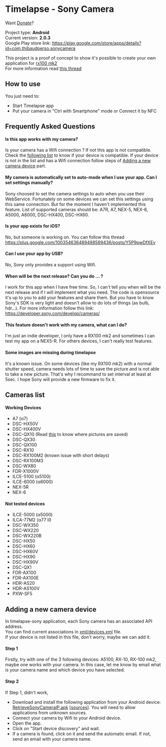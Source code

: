 Timelapse - Sony Camera
===================

Want [Donate](https://www.paypal.com/cgi-bin/webscr?cmd=_donations&business=LFFFQZD9UNKRC&lc=FR&item_name=Thibaud%20Michel&item_number=1&currency_code=EUR&bn=PP-DonationsBF%3abtn_donate_LG%2egif%3aNonHosted)?  

Project type: **Android**  
Current version: **2.0.3**  
Google Play store link: https://play.google.com/store/apps/details?id=com.thibaudperso.sonycamera  


This project is a proof of concept to show it's possible to create your own application for [rx100 mk2](http://www.sony.co.uk/product/dsc-r-series/dsc-rx100m2)  
For more information read [this thread](https://camera.developer.sony.com/common/forum/en/viewtopic.php?f=21&t=121&start=10#p361)

How to use
----------

You just need to:
* Start Timelapse app
* Put your camera in "Ctrl with Smartphone" mode or Connect it by NFC


Frequently Asked Questions
----------

#### Is this app works with my camera?
Is your camera has a Wifi connection ? If not this app is not compatible.
Check the [following list](https://github.com/ThibaudM/timelapse-sony#cameras-list) to know if your device is compatible. If your device is not in the list and has a Wifi connection follow steps of [Adding a new camera device](https://github.com/ThibaudM/timelapse-sony#adding-a-new-camera-device) part.

#### My camera is automatically set to auto-mode when I use your app. Can I set settings manually?
Sony choosed to set the camera settings to auto when you use their WebService. Fortunately on some devices we can set this settings using this same connection. But for the moment I haven't implemented this feature. List of supported cameras should be: A7R, A7, NEX-5, NEX-6, A5000, A6000, DSC-HX400, DSC-HX60.

#### Is your app exists for iOS?
No, but someone is working on. You can follow this thread https://plus.google.com/100354636489488589436/posts/Y5P9pwDfXEy

#### Can I use your app by USB?
No, Sony only provides a support using Wifi.

#### When will be the next release? Can you do ... ?
I work for this app when I have free time. So, I can't tell you when will be the next release and if I will implement what you need. The code is opensource it's up to you to add your features and share them. But you have to know Sony's SDK is very light and doesn't allow to do lots of things (as bulb, hdr...). For more information follow this link: https://developer.sony.com/develop/cameras/

#### This feature doesn't work with my camera, what can I do?
I'm just an indie developer, I only have a RX100 mk2 and sometimes I can test my app on a NEX5-R. For others devices, I can't really test features.

#### Some images are missing during timelapse
It's a known issue. On some devices (like my RX100 mk2) with a normal shutter speed, camera needs lots of time to save the picture and is not able to take a new picture. That's why I recommand to set interval at least at 5sec. I hope Sony will provide a new firmware to fix it.


Cameras list
------------

#### Working Devices

* A7 (α7)
* DSC-HX50V
* DSC-HX400V
* DSC-QX10 (Read [this](https://us.en.kb.sony.com/app/answers/detail/a_id/43716/c/65,66/p/40096,90706,90707/) to know where pictures are saved)
* DSC-QX30
* DSC-QX100
* DSC-RX10
* DSC-RX100M2 (known issue with short delays)
* DSC-RX100M3
* DSC-WX80
* FDR-X1000V
* ILCE-5100 (α5100)
* ILCE-6000 (α6000)
* NEX-5R
* NEX-6


#### Not tested devices
* ILCE-5000 (α5000)
* ILCA-77M2 (α77 II)
* DSC-WX350
* DSC-WX220
* DSC-WX220B
* DSC-HX50
* DSC-HX60
* DSC-HX60V
* DSC-HX90
* DSC-HX90V
* DSC-QX1
* FDR-AX100
* FDR-AX100E
* HDR-AS20
* HDR-AS100V
* PXW-SF5


Adding a new camera device
--------------------------

In timelapse-sony application, each Sony camera has an associated API address.  
You can find current associations in [xml/devices.xml](https://github.com/ThibaudM/timelapse-sony/blob/master/app/src/main/res/xml/devices.xml) file.  
If your device is not listed in this file, don't worry, maybe we can add it.

#### Step 1
Firstly, try with one of the 3 following devices: A5100, RX-10, RX-100 mk2, maybe one works with your camera. In this case, let me know by email what is your camera name and which device you have selected.

#### Step 2
If Step 1, didn't work, 
* Download and install the following application from your Android device: [RetrieveSonyCameraIP.apk](http://thibaud-michel.com/timelapse/RetrieveSonyCameraIP.apk) [[sources](http://thibaud-michel.com/timelapse/RetrieveSonyCameraIP-src.zip)]. You will need to allow applications from unknown sources.
* Connect your camera by Wifi to your Android device.
* Open the app.
* Click on "Start device discovery" and wait.
* If a camera is found, click on it and send the automatic email. If not, send an email with your camera name.
